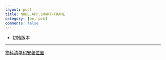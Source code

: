```yaml
---
layout: post
title: NODE.APP.SMART-FRAME
category: [ee, pcb]
comments: false
---
```




- 初始版本

---

[物料清单和安装位置](/static/KiCAD-20200604-NODE.APP.SMART-FRAME/bom/ibom.html)

